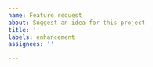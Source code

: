 ```yaml
---
name: Feature request
about: Suggest an idea for this project
title: ''
labels: enhancement
assignees: ''

---
```


<!-- Thank you for contributing! 🚀 --!>

<!-- Please describe your cool idea for the project here 💡--!>
